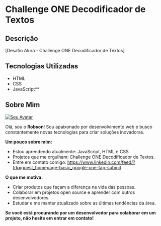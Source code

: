 # Challenge ONE Decodificador de Textos

## Descrição

[Desafio Alura - Challenge ONE Decodificador de Textos]

## Tecnologias Utilizadas

* <i class="fa-brands fa-html5"></i> HTML
* <i class="fa-brands fa-css3-alt"></i> CSS
* <i class="fa-brands fa-js"></i> JavaScript**
  
## Sobre Mim

[![Seu Avatar](https://avatars.githubusercontent.com/u/174292359?s=400&u=c7ed6bc153530cc7d19530aadef0c2bbb2a35891&v=4)](https://github.com/u/174292359?s=400&u=c7ed6bc153530cc7d19530aadef0c2bbb2a35891&v=4)

Olá, sou o **Robson**!  Sou apaixonado por desenvolvimento web e busco constantemente novas tecnologias para criar soluções inovadoras.

**Um pouco sobre mim:**

*  Estou aprendendo atualmente: JavaScript, HTML e CSS
*  Projetos que me orgulham: Challenge ONE Decodificador de Textos.
*  Entre em contato comigo: https://www.linkedin.com/feed/?trk=guest_homepage-basic_google-one-tap-submit

**O que me motiva:**

*  Criar produtos que façam a diferença na vida das pessoas.
*  Colaborar em projetos open source e aprender com outros desenvolvedores.
*  Estudar e me manter atualizado sobre as últimas tendências da área.

**Se você está procurando por um desenvolvedor para colaborar em um projeto, não hesite em entrar em contato!** 



